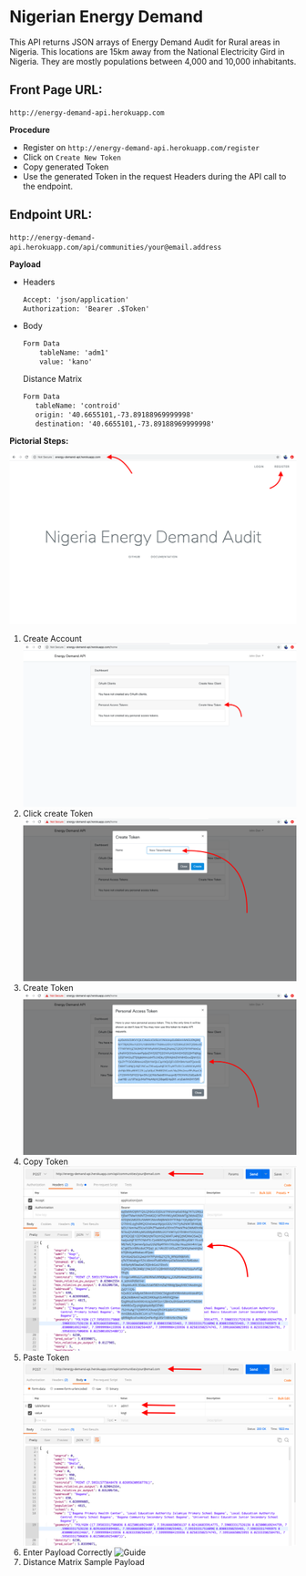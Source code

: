 # Nigerian Energy Demand
This API returns JSON arrays of Energy Demand Audit for Rural areas in Nigeria. This locations are 15km away from the National Electricity Gird in Nigeria. They are mostly populations between 4,000 and 10,000 inhabitants. 

## Front Page URL: 
`http://energy-demand-api.herokuapp.com`

**Procedure**
- Register on `http://energy-demand-api.herokuapp.com/register`
- Click on `Create New Token`
- Copy generated Token
- Use the generated Token in the request Headers during the API call to the endpoint. 

## Endpoint URL: 
`http://energy-demand-api.herokuapp.com/api/communities/your@email.address`

**Payload** 
- Headers
    ```
    Accept: 'json/application'
    Authorization: 'Bearer .$Token'
    ```
 - Body
    ```
    Form Data
        tableName: 'adm1'
        value: 'kano'
    ```
    Distance Matrix
     ```
    Form Data
        tableName: 'controid'
        origin: '40.6655101,-73.89188969999998'
        destination: '40.6655101,-73.89188969999998'
    ```
**Pictorial Steps:** 

![Guide](resources/images/documentation1.png)
1. Create Account
![Guide](resources/images/documentation3.png)
2. Click create Token
![Guide](resources/images/documentation4.png)
3. Create Token
![Guide](resources/images/documentation5.png)
4. Copy Token
![Guide](resources/images/documentation6.png)
5. Paste Token
![Guide](resources/images/documentation7.png)
6. Enter Payload Correctly
![Guide](resources/images/documentation8.png)
7. Distance Matrix Sample Payload
